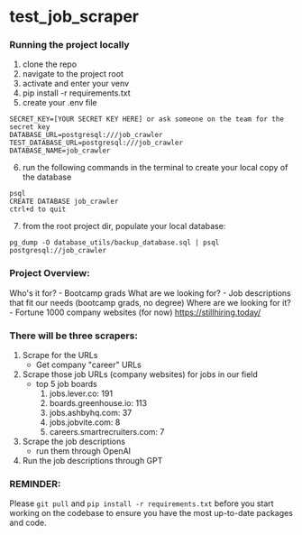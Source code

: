 # test_job_scraper

### Running the project locally
1. clone the repo<br>
2. navigate to the project root<br>
3. activate and enter your venv<br>
4. pip install -r requirements.txt
5. create your .env file
```
SECRET_KEY=[YOUR SECRET KEY HERE] or ask someone on the team for the secret key
DATABASE_URL=postgresql:///job_crawler
TEST_DATABASE_URL=postgresql:///job_crawler
DATABASE_NAME=job_crawler
```
6. run the following commands in the terminal to create your local copy of the database
```
psql
CREATE DATABASE job_crawler
ctrl+d to quit
```
7. from the root project dir, populate your local database:
```
pg_dump -O database_utils/backup_database.sql | psql postgresql://job_crawler
```


### Project Overview:
Who's it for?
	- Bootcamp grads
What are we looking for?
	- Job descriptions that fit our needs (bootcamp grads, no degree)
Where are we looking for it?
	- Fortune 1000 company websites (for now) https://stillhiring.today/


### There will be three scrapers:
1. Scrape for the URLs
	- Get company "career" URLs
2. Scrape those job URLs (company websites) for jobs in our field
	-  top 5 job boards
		1. jobs.lever.co: 191
		2. boards.greenhouse.io: 113
		3. jobs.ashbyhq.com: 37
		4. jobs.jobvite.com: 8
		5. careers.smartrecruiters.com: 7
3. Scrape the job descriptions
	- run them through OpenAI
4. Run the job descriptions through GPT

### REMINDER:
Please `git pull` and `pip install -r requirements.txt` before you start working on the codebase to ensure you have the most up-to-date packages and code.
